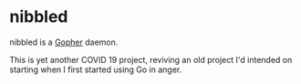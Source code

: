 # nibbled

nibbled is a [Gopher][] daemon.

This is yet another COVID 19 project, reviving an old project I'd intended on starting when I first started using Go in anger.

[Gopher]: https://tools.ietf.org/html/rfc1436
[GopherII]: https://www.ietf.org/archive/id/draft-matavka-gopher-ii-03.txt
[Gophernicus]: https://github.com/gophernicus/gophernicus/
[gophermap]: https://github.com/gophernicus/gophernicus/blob/master/README.gophermap
[goth]: https://gitlab.com/commonshost/goth
[Gemini]: https://gemini.circumlunar.space/

